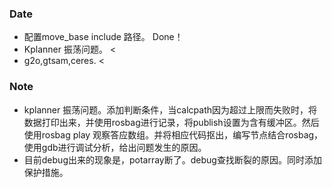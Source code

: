 ### Date
- 配置move_base include 路径。 Done！
- Kplanner 振荡问题。 < 
- g2o,gtsam,ceres. <

### Note
- kplanner 振荡问题。添加判断条件，当calcpath因为超过上限而失败时，将数据打印出来，并使用rosbag进行记录，将publish设置为含有缓冲区。然后使用rosbag play 观察答应数组。并将相应代码抠出，编写节点结合rosbag，使用gdb进行调试分析，给出问题发生的原因。
- 目前debug出来的现象是，potarray断了。debug查找断裂的原因。同时添加保护措施。

